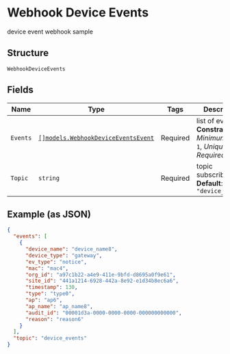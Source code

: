 
# Webhook Device Events

device event webhook sample

## Structure

`WebhookDeviceEvents`

## Fields

| Name | Type | Tags | Description |
|  --- | --- | --- | --- |
| `Events` | [`[]models.WebhookDeviceEventsEvent`](../../doc/models/webhook-device-events-event.md) | Required | list of events<br>**Constraints**: *Minimum Items*: `1`, *Unique Items Required* |
| `Topic` | `string` | Required | topic subscribed to<br>**Default**: `"device_events"` |

## Example (as JSON)

```json
{
  "events": [
    {
      "device_name": "device_name8",
      "device_type": "gateway",
      "ev_type": "notice",
      "mac": "mac4",
      "org_id": "a97c1b22-a4e9-411e-9bfd-d8695a0f9e61",
      "site_id": "441a1214-6928-442a-8e92-e1d34b8ec6a6",
      "timestamp": 130,
      "type": "type0",
      "ap": "ap6",
      "ap_name": "ap_name8",
      "audit_id": "00001d3a-0000-0000-0000-000000000000",
      "reason": "reason6"
    }
  ],
  "topic": "device_events"
}
```

